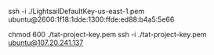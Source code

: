 ssh -i ./LightsailDefaultKey-us-east-1.pem ubuntu@2600:1f18:1dde:1300:ffde:ed88:b4a5:5e66

chmod 600 ./tat-project-key.pem
ssh -i ./tat-project-key.pem  ubuntu@107.20.241.137
